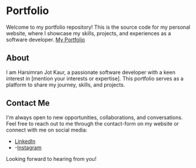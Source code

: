 
# Portfolio

Welcome to my portfolio repository! This is the source code for my personal website, where I showcase my skills, projects, and experiences as a software developer.
[My Portfolio](https://hsimransidhu.github.io/Potfolio/)
 
## About

I am Harsimran Jot Kaur, a passionate software developer with a keen interest in [mention your interests or expertise]. This portfolio serves as a platform to share my journey, skills, and projects.
 
## Contact Me

I'm always open to new opportunities, collaborations, and conversations. Feel free to reach out to me through the contact-form on my website or connect with me on social media:

- [LinkedIn](https://www.linkedin.com/in/harsimran-jot-kaur-680b83229/)
- -[Instagram](https://www.instagram.com/h_simransidhu)
 
Looking forward to hearing from you!
 
